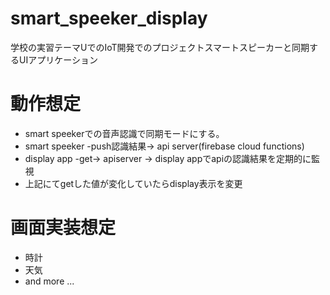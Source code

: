 # smart_speeker_display
学校の実習テーマUでのIoT開発でのプロジェクトスマートスピーカーと同期するUIアプリケーション

# 動作想定
* smart speekerでの音声認識で同期モードにする。
* smart speeker -push認識結果-> api server(firebase cloud functions)
* display app -get-> apiserver -> display appでapiの認識結果を定期的に監視
* 上記にてgetした値が変化していたらdisplay表示を変更

# 画面実装想定
* 時計
* 天気
* and more ...

